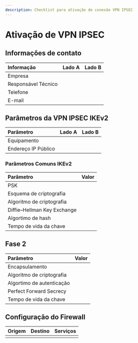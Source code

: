 ```yaml
---
description: Checklist para ativação de conexão VPN IPSEC
---
```


# Ativação de VPN IPSEC

## Informações de contato

| Informação | Lado A | Lado B |
| :--- | :--- | :--- |
| Empresa |  |  |
| Responsável Técnico |  |  |
| Telefone |  |  |
| E-mail |  |  |

## Parâmetros da VPN IPSEC IKEv2

| Parâmetro | Lado A | Lado B |
| :--- | :--- | :--- |
| Equipamento |  |  |
| Endereço IP Público |  |  |


### Parâmetros Comuns IKEv2

| Parâmetro | Valor |
| :--- | :--- |
| PSK |  |
| Esquema de criptografia |  |
| Algoritmo de criptografia |  |
| Diffie–Hellman Key Exchange |  |
| Algortimo de hash |  |
| Tempo de vida da chave |  |

## Fase 2

| Parâmetro | Valor |
| :--- | :--- |
| Encapsulamento |  |
| Algoritmo de criptografia |  |
| Algortimo de autenticação |  |
| Perfect Forward Secrecy |  |
| Tempo de vida da chave |  |

## Configuração do Firewall

| Origem | Destino | Serviços |
| :--- | :--- | :--- |
|  |  |  |
